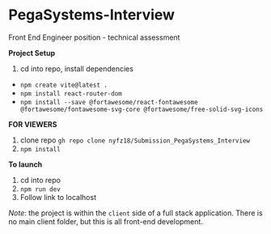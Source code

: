 # PegaSystems-Interview
Front End Engineer position - technical assessment 

**Project Setup** 
1. cd into repo, install dependencies 
- `npm create vite@latest .`
- `npm install react-router-dom`
- `npm install --save @fortawesome/react-fontawesome @fortawesome/fontawesome-svg-core @fortawesome/free-solid-svg-icons` 

**FOR VIEWERS**
1. clone repo `gh repo clone nyfz18/Submission_PegaSystems_Interview`
2. `npm install` 

**To launch**
1. cd into repo 
2. `npm run dev`
3. Follow link to localhost

*Note*: the project is within the `client` side of a full stack application. There is no main client folder, but this is all front-end development.  
